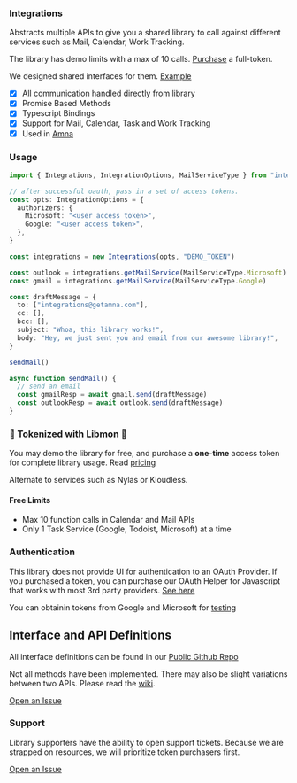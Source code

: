 ### Integrations

Abstracts multiple APIs to give you a shared library to call against different services such as Mail, Calendar, Work Tracking.

The library has demo limits with a max of 10 calls. [Purchase](https://gumco.com/integrations-library) a full-token.

We designed shared interfaces for them. [Example](https://github.com/getamna/integrations/blob/main/services/mail/index.d.ts)

- [x] All communication handled directly from library
- [x] Promise Based Methods
- [x] Typescript Bindings
- [x] Support for Mail, Calendar, Task and Work Tracking
- [x] Used in [Amna](https://getamna.com)

### Usage

```typescript
import { Integrations, IntegrationOptions, MailServiceType } from "integrations"

// after successful oauth, pass in a set of access tokens.
const opts: IntegrationOptions = {
  authorizers: {
    Microsoft: "<user access token>",
    Google: "<user access token>",
  },
}

const integrations = new Integrations(opts, "DEMO_TOKEN")

const outlook = integrations.getMailService(MailServiceType.Microsoft)
const gmail = integrations.getMailService(MailServiceType.Google)

const draftMessage = {
  to: ["integrations@getamna.com"],
  cc: [],
  bcc: [],
  subject: "Whoa, this library works!",
  body: "Hey, we just sent you and email from our awesome library!",
}

sendMail()

async function sendMail() {
  // send an email
  const gmailResp = await gmail.send(draftMessage)
  const outlookResp = await outlook.send(draftMessage)
}
```

### 💸 Tokenized with Libmon 💸

You may demo the library for free, and purchase a **one-time** access token for complete library usage. Read [pricing](https://gumco.com/integrations-library)

Alternate to services such as Nylas or Kloudless.

#### Free Limits

- Max 10 function calls in Calendar and Mail APIs
- Only 1 Task Service (Google, Todoist, Microsoft) at a time

### Authentication

This library does not provide UI for authentication to an OAuth Provider. If you purchased a token, you can purchase our OAuth Helper for Javascript that works with most 3rd party providers. [See here](https://github.com/getamna/integrations)

You can obtainin tokens from Google and Microsoft for [testing](https://github.com/getamna/integrations/wiki/Personal-Auth-Tokens)

## Interface and API Definitions

All interface definitions can be found in our [Public Github Repo](https://github.com/getamna/integrations)

Not all methods have been implemented. There may also be slight variations between two APIs. Please read the [wiki](https://github.com/getamna/integrations/wiki).

[Open an Issue](https://github.com/getamna/integrations)

### Support

Library supporters have the ability to open support tickets. Because we are strapped on resources, we will prioritize token purchasers first.

[Open an Issue](https://github.com/getamna/integrations)

